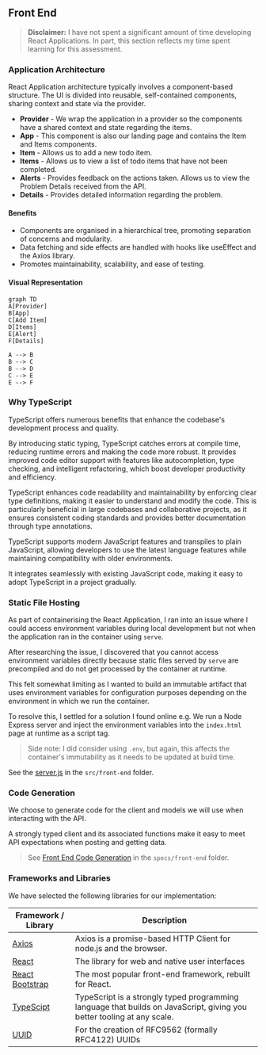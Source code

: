 ## Front End 

> **Disclaimer:** I have not spent a significant amount of time developing React Applications. In part, this section reflects my time spent learning for this assessment.

### Application Architecture

React Application architecture typically involves a component-based structure. The UI is divided into reusable, self-contained components, sharing context and state via the provider. 

- **Provider** - We wrap the application in a provider so the components have a shared context and state regarding the items. 
- **App** - This component is also our landing page and contains the Item and Items components.
- **Item** - Allows us to add a new todo item. 
- **Items** - Allows us to view a list of todo items that have not been completed.
- **Alerts** - Provides feedback on the actions taken. Allows us to view the Problem Details received from the API.
- **Details** - Provides detailed information regarding the problem.


#### Benefits

- Components are organised in a hierarchical tree, promoting separation of concerns and modularity.
- Data fetching and side effects are handled with hooks like useEffect and the Axios library. 
- Promotes maintainability, scalability, and ease of testing.

#### Visual Representation

```mermaid
graph TD
A[Provider]
B[App]
C[Add Item]
D[Items]
E[Alert]
F[Details]

A --> B
B --> C
B --> D
C --> E
E --> F
```

### Why TypeScript

TypeScript offers numerous benefits that enhance the codebase's development process and quality. 

By introducing static typing, TypeScript catches errors at compile time, reducing runtime errors and making the code more robust. It provides improved code editor support with features like autocompletion, type checking, and intelligent refactoring, which boost developer productivity and efficiency.

TypeScript enhances code readability and maintainability by enforcing clear type definitions, making it easier to understand and modify the code. This is particularly beneficial in large codebases and collaborative projects, as it ensures consistent coding standards and provides better documentation through type annotations.

TypeScript supports modern JavaScript features and transpiles to plain JavaScript, allowing developers to use the latest language features while maintaining compatibility with older environments. 

It integrates seamlessly with existing JavaScript code, making it easy to adopt TypeScript in a project gradually.

### Static File Hosting

As part of containerising the React Application, I ran into an issue where I could access environment variables during local development but not when the application ran in the container using `serve`.

After researching the issue, I discovered that you cannot access environment variables directly because static files served by `serve` are precompiled and do not get processed by the container at runtime.

This felt somewhat limiting as I wanted to build an immutable artifact that uses environment variables for configuration purposes depending on the environment in which we run the container. 

To resolve this, I settled for a solution I found online e.g. We run a Node Express server and inject the environment variables into the `index.html` page at runtime as a script tag. 

> Side note: I did consider using `.env`, but again, this affects the container's immutability as it needs to be updated at build time.

See the [server.js](src/front-end/server.js) in the `src/front-end` folder.

### Code Generation

We choose to generate code for the client and models we will use when interacting with the API. 

A strongly typed client and its associated functions make it easy to meet API expectations when posting and getting data.

> See [Front End Code Generation](specs/front-end) in the `specs/front-end` folder.

### Frameworks and Libraries

We have selected the following libraries for our implementation:

|Framework / Library|Description|
|-|-|
| [Axios](https://axios-http.com/docs/intro) | Axios is a promise-based HTTP Client for node.js and the browser. |
| [React](https://react.dev/) | The library for web and native user interfaces |
| [React Bootstrap](https://react-bootstrap.github.io/) | The most popular front-end framework, rebuilt for React. |
| [TypeScipt](https://www.typescriptlang.org/) | TypeScript is a strongly typed programming language that builds on JavaScript, giving you better tooling at any scale. |
| [UUID](https://www.npmjs.com/package/uuid) | For the creation of RFC9562 (formally RFC4122) UUIDs |
